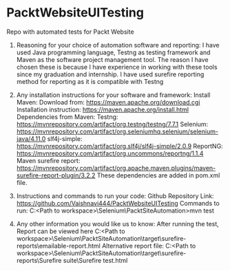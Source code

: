 # PacktWebsiteUITesting
Repo with automated tests for Packt Website
1. Reasoning for your choice of automation software and reporting:
I have used Java programming language, Testng as testing framework and Maven as the software project management tool. The reason I have chosen these is because I have experience in working with these tools since my graduation and internship.
I have used surefire reporting method for reporting as it is compatible with Testng


2. Any installation instructions for your software and framework:
   Install Maven:
   Download from: https://maven.apache.org/download.cgi
   Installation instruction: https://maven.apache.org/install.html
   Dependencies from Maven:
   Testng: https://mvnrepository.com/artifact/org.testng/testng/7.7.1
   Selenium: https://mvnrepository.com/artifact/org.seleniumhq.selenium/selenium-java/4.11.0
   slf4j-simple: https://mvnrepository.com/artifact/org.slf4j/slf4j-simple/2.0.9
   ReportNG: https://mvnrepository.com/artifact/org.uncommons/reportng/1.1.4
   Maven surefire report: https://mvnrepository.com/artifact/org.apache.maven.plugins/maven-surefire-report-plugin/3.2.2
   These dependencies are added in pom.xml file.

4. Instructions and commands to run your code:
   Github Repository Link:  https://github.com/Vaishnavi444/PacktWebsiteUITesting
   Commands to run:
   C:\<Path to workspace>\Selenium\PacktSiteAutomation>mvn test
   
6. Any other information you would like us to know:
   After running the test, Report can be viewed here
   C:\<Path to workspace>\Selenium\PacktSiteAutomation\target\surefire-reports\emailable-report.html
   Alternative report file:
   C:\<Path to workspace>\Selenium\PacktSiteAutomation\target\surefire-reports\Surefire suite\Surefire test.html
